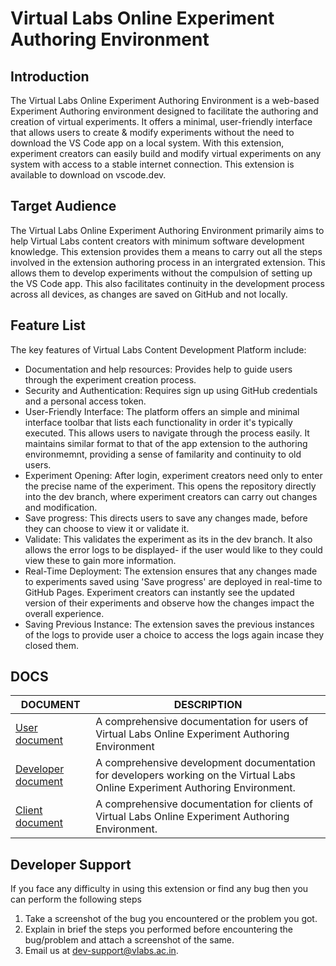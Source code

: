 # Virtual Labs Online Experiment Authoring Environment

## Introduction

The Virtual Labs Online Experiment Authoring Environment is a web-based Experiment Authoring environment designed to facilitate the authoring and creation of virtual experiments. It offers a minimal, user-friendly interface that allows users to create & modify experiments without the need to download the VS Code app on a local system. With this extension, experiment creators can easily build and modify virtual experiments on any system with access to a stable internet connection. This extension is available to download on vscode.dev.

## Target Audience

The Virtual Labs Online Experiment Authoring Environment primarily aims to help Virtual Labs content creators with minimum software development knowledge. This extension provides them a means to carry out all the steps involved in the extension authoring process in an intergrated extension. This allows them to develop experiments without the compulsion of setting up the VS Code app. This also facilitates continuity in the development process across all devices, as changes are saved on GitHub and not locally.

## Feature List

The key features of Virtual Labs Content Development Platform include:

- Documentation and help resources: Provides help to guide users through the experiment creation process.
- Security and Authentication: Requires sign up using GitHub credentials and a personal access token.
- User-Friendly Interface: The platform offers an simple and minimal interface toolbar that lists each functionality in order it's typically executed. This allows users to navigate through the process easily. It maintains similar format to that of the app extension to the authoring environmemnt, providing a sense of familarity and continuity to old users. 
- Experiment Opening: After login, experiment creators need only to enter the precise name of the experiment. This opens the repository directly into the dev branch, where experiment creators can carry out changes and modification. 
- Save progress: This directs users to save any changes made, before they can choose to view it or validate it. 
- Validate: This validates the experiment as its in the dev branch. It also allows the error logs to be displayed- if the user would like to they could view these to gain more information. 
- Real-Time Deployment: The extension ensures that any changes made to experiments saved using 'Save progress' are deployed in real-time to GitHub Pages. Experiment creators can instantly see the updated version of their experiments and observe how the changes impact the overall experience.
- Saving Previous Instance: The extension saves the previous instances of the logs to provide user a choice to access the logs again incase they closed them.

## DOCS

| DOCUMENT                                      | DESCRIPTION                                                                                       |
| --------------------------------------------- | ------------------------------------------------------------------------------------------------- |
| [User document](./docs/USER_README.md)          | A comprehensive documentation for users of Virtual Labs Online Experiment Authoring Environment                                       |
| [Developer document](./docs/DEVELOPER_README.md) | A comprehensive development documentation for developers working on the Virtual Labs Online Experiment Authoring Environment. |
| [Client document](./docs/CLIENT_README.md)      | A comprehensive documentation for clients of Virtual Labs Online Experiment Authoring Environment.                                    |


## Developer Support
If you face any difficulty in using this extension or find any bug then you can perform the following steps
1. Take a screenshot of the bug you encountered or the problem you got.
2. Explain in brief the steps you performed before encountering the bug/problem and attach a screenshot of the same.
3. Email us at dev-support@vlabs.ac.in.